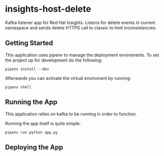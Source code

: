 # insights-host-delete
Kafka listener app for Red Hat Insights.  Listens for delete events in current namespace
and sends delete HTTPS call to classic to limit inconsistencies.

## Getting Started
This application uses pipenv to manage the deployment enviroments.  To set the project up for
development do the following:
```
pipenv install --dev
```
Afterwards you can activate the virtual enviroment by running:
```
pipenv shell
```

## Running the App
This application relies on kafka to be running in order to function.

Running the app itself is quite simple:
```
pipenv run python app.py
```

## Deploying the App
